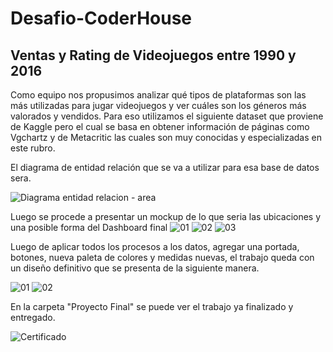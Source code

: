 # Desafio-CoderHouse
## Ventas y Rating de Videojuegos entre 1990 y 2016



Como equipo nos propusimos analizar qué tipos de plataformas son las más utilizadas para jugar videojuegos y ver cuáles son los géneros más valorados y vendidos. Para eso utilizamos el siguiente dataset que proviene de Kaggle pero el cual se basa en obtener información de páginas como Vgchartz y de Metacritic las cuales son muy conocidas y especializadas en este rubro.

El diagrama de entidad relación que se va a utilizar para esa base de datos sera.

![Diagrama entidad relacion - area](https://user-images.githubusercontent.com/94582879/155425189-9a7f4d4d-ca87-468b-a20f-f8a3036da70f.jpg)

Luego se procede a presentar un mockup de lo que seria las ubicaciones y una posible forma del Dashboard final
![01](https://user-images.githubusercontent.com/94582879/155424966-27e52af8-d74f-44d8-8ec9-c4fecbd06811.jpg)
![02](https://user-images.githubusercontent.com/94582879/155424977-14bb8faa-647f-41e9-8cba-a14243dcaafb.jpg)
![03](https://user-images.githubusercontent.com/94582879/155424979-ac0da991-1ad9-4410-b7d3-43e3ab34f609.jpg)


Luego de aplicar todos los procesos a los datos, agregar una portada, botones, nueva paleta de colores y medidas nuevas, el trabajo queda con un diseño definitivo que se presenta de la siguiente manera.


![01](https://user-images.githubusercontent.com/94582879/155427005-b3996fbb-9e73-490f-a712-dcd3519931d7.jpg)
![02](https://user-images.githubusercontent.com/94582879/155427007-f2b1eea0-8747-4cde-b809-26625758b4d1.jpg)

En la carpeta "Proyecto Final" se puede ver el trabajo ya finalizado y entregado.

![Certificado](https://user-images.githubusercontent.com/94582879/162590683-6f8bd705-6021-406f-99aa-add2293efa4f.png)
